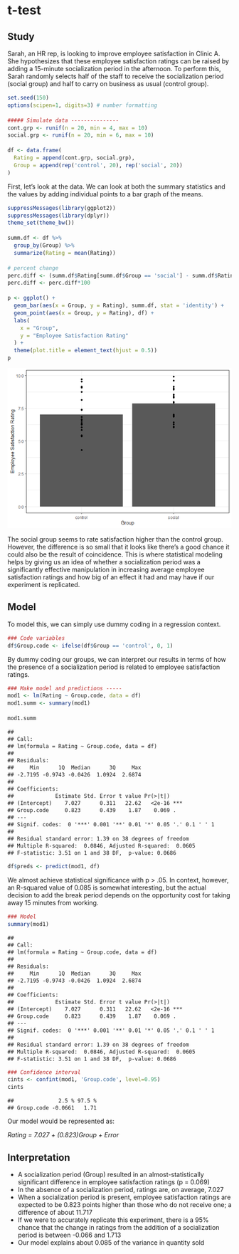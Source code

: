 t-test
================

## Study

Sarah, an HR rep, is looking to improve employee satisfaction in Clinic
A. She hypothesizes that these employee satisfaction ratings can be
raised by adding a 15-minute socialization period in the afternoon. To
perform this, Sarah randomly selects half of the staff to receive the
socialization period (social group) and half to carry on business as
usual (control group).

``` r
set.seed(150)
options(scipen=1, digits=3) # number formatting

##### Simulate data ---------------
cont.grp <- runif(n = 20, min = 4, max = 10)
social.grp <- runif(n = 20, min = 6, max = 10)

df <- data.frame(
  Rating = append(cont.grp, social.grp),
  Group = append(rep('control', 20), rep('social', 20))
)
```

First, let’s look at the data. We can look at both the summary
statistics and the values by adding individual points to a bar graph of
the means.

``` r
suppressMessages(library(ggplot2))
suppressMessages(library(dplyr))
theme_set(theme_bw())

summ.df <- df %>% 
  group_by(Group) %>% 
  summarize(Rating = mean(Rating))

# percent change
perc.diff <- (summ.df$Rating[summ.df$Group == 'social'] - summ.df$Rating[summ.df$Group == 'control']) / abs(summ.df$Rating[summ.df$Group == 'control'])
perc.diff <- perc.diff*100

p <- ggplot() +
  geom_bar(aes(x = Group, y = Rating), summ.df, stat = 'identity') +
  geom_point(aes(x = Group, y = Rating), df) +
  labs(
    x = "Group",
    y = "Employee Satisfaction Rating"
  ) +
  theme(plot.title = element_text(hjust = 0.5))
p
```

![](t_test_files/figure-gfm/unnamed-chunk-2-1.png)<!-- -->

The social group seems to rate satisfaction higher than the control
group. However, the difference is so small that it looks like there’s a
good chance it could also be the result of coincidence. This is where
statistical modeling helps by giving us an idea of whether a
socialization period was a significantly effective manipulation in
increasing average employee satisfaction ratings and how big of an
effect it had and may have if our experiment is replicated.

## Model

To model this, we can simply use dummy coding in a regression context.

``` r
### Code variables
df$Group.code <- ifelse(df$Group == 'control', 0, 1)
```

By dummy coding our groups, we can interpret our results in terms of how
the presence of a socialization period is related to employee
satisfaction ratings.

``` r
### Make model and predictions -----
mod1 <- lm(Rating ~ Group.code, data = df)
mod1.summ <- summary(mod1)

mod1.summ
```

    ## 
    ## Call:
    ## lm(formula = Rating ~ Group.code, data = df)
    ## 
    ## Residuals:
    ##     Min      1Q  Median      3Q     Max 
    ## -2.7195 -0.9743 -0.0426  1.0924  2.6874 
    ## 
    ## Coefficients:
    ##             Estimate Std. Error t value Pr(>|t|)    
    ## (Intercept)    7.027      0.311   22.62   <2e-16 ***
    ## Group.code     0.823      0.439    1.87    0.069 .  
    ## ---
    ## Signif. codes:  0 '***' 0.001 '**' 0.01 '*' 0.05 '.' 0.1 ' ' 1
    ## 
    ## Residual standard error: 1.39 on 38 degrees of freedom
    ## Multiple R-squared:  0.0846, Adjusted R-squared:  0.0605 
    ## F-statistic: 3.51 on 1 and 38 DF,  p-value: 0.0686

``` r
df$preds <- predict(mod1, df)
```

We almost achieve statistical significance with p \> .05. In context,
however, an R-squared value of 0.085 is somewhat interesting, but the
actual decision to add the break period depends on the opportunity cost
for taking away 15 minutes from working.

``` r
### Model
summary(mod1) 
```

    ## 
    ## Call:
    ## lm(formula = Rating ~ Group.code, data = df)
    ## 
    ## Residuals:
    ##     Min      1Q  Median      3Q     Max 
    ## -2.7195 -0.9743 -0.0426  1.0924  2.6874 
    ## 
    ## Coefficients:
    ##             Estimate Std. Error t value Pr(>|t|)    
    ## (Intercept)    7.027      0.311   22.62   <2e-16 ***
    ## Group.code     0.823      0.439    1.87    0.069 .  
    ## ---
    ## Signif. codes:  0 '***' 0.001 '**' 0.01 '*' 0.05 '.' 0.1 ' ' 1
    ## 
    ## Residual standard error: 1.39 on 38 degrees of freedom
    ## Multiple R-squared:  0.0846, Adjusted R-squared:  0.0605 
    ## F-statistic: 3.51 on 1 and 38 DF,  p-value: 0.0686

``` r
### Confidence interval
cints <- confint(mod1, 'Group.code', level=0.95)
cints
```

    ##              2.5 % 97.5 %
    ## Group.code -0.0661   1.71

Our model would be represented as:

<i> Rating = 7.027 + (0.823)Group + Error </i>

## Interpretation

  - A socialization period (Group) resulted in an almost-statistically
    significant difference in employee satisfaction ratings (p = 0.069)
  - In the absence of a socialization period, ratings are, on average,
    7.027
  - When a socialization period is present, employee satisfaction
    ratings are expected to be 0.823 points higher than those who do not
    receive one; a difference of about 11.717
  - If we were to accurately replicate this experiment, there is a 95%
    chance that the change in ratings from the addition of a
    socialization period is between -0.066 and 1.713
  - Our model explains about 0.085 of the variance in quantity sold
